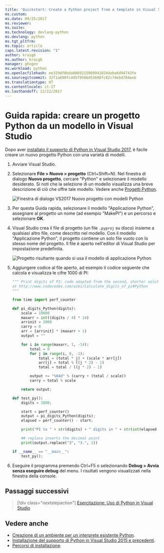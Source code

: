 ```yaml
---
title: 'Quickstart: Create a Python project from a template in Visual Studio (Guida rapida: Creare un progetto Python da un modello in Visual Studio) | Documenti Microsoft'
ms.custom: 
ms.date: 09/25/2017
ms.reviewer: 
ms.suite: 
ms.technology: devlang-python
ms.devlang: python
ms.tgt_pltfrm: 
ms.topic: article
caps.latest.revision: "1"
author: kraigb
ms.author: kraigb
manager: ghogen
ms.workload: python
ms.openlocfilehash: ee329df0bda8869215969941024deba6d94743fe
ms.sourcegitcommit: 32f1a690fc445f9586d53698fc82c7debd784eeb
ms.translationtype: HT
ms.contentlocale: it-IT
ms.lasthandoff: 12/22/2017
---
```

# <a name="quickstart-create-a-python-project-from-a-template-in-visual-studio"></a>Guida rapida: creare un progetto Python da un modello in Visual Studio

Dopo aver [installato il supporto di Python in Visual Studio 2017](installation.md), è facile creare un nuovo progetto Python con una varietà di modelli.

1. Avviare Visual Studio.

1. Selezionare **File > Nuovo > progetto** (Ctrl+Shift+N). Nel finestra di dialogo **Nuovo progetto**, cercare "Python" e selezionare il modello desiderato. Si noti che la selezione di un modello visualizza una breve descrizione di ciò che offre tale modello. Vedere anche [Progetti Python](python-projects.md#project-templates).

    ![Finestra di dialogo VS2017 Nuovo progetto con modelli Python](media/projects-new-project-dialog2.png)

1. Per questa Guida rapida, selezionare il modello "Applicazione Python", assegnare al progetto un nome (ad esempio "MakePI") e un percorso e selezionare **OK**. 

1. Visual Studio crea il file di progetto (un file `.pyproj` su disco) insieme a qualsiasi altro file, come descritto nel modello. Con il modello "Applicazione Python", il progetto contiene un solo file vuoto con lo stesso nome del progetto. Il file è aperto nell'editor di Visual Studio per impostazione predefinita.

    ![Progetto risultante quando si usa il modello di applicazione Python](media/projects-new-structure.png)

1. Aggiungere codice al file aperto, ad esempio il codice seguente che calcola e visualizza le cifre 1000 di PI:

    ```python
    """ Print digits of PI; code adapted from the second, shorter solution
    at http://www.codecodex.com/wiki/Calculate_digits_of_pi#Python
    """

    from time import perf_counter

    def pi_digits_Python(digits):
        scale = 10000
        maxarr = int((digits / 4) * 14)
        arrinit = 2000
        carry = 0
        arr = [arrinit] * (maxarr + 1)
        output = ""

        for i in range(maxarr, 1, -14):
            total = 0
            for j in range(i, 0, -1):
                total = (total * j) + (scale * arr[j])
                arr[j] = total % ((j * 2) - 1)
                total = total / ((j * 2) - 1)

            output += "%04d" % (carry + (total / scale))
            carry = total % scale

        return output;

    def test_py():
        digits = 1000;

        start = perf_counter()
        output = pi_digits_Python(digits);
        elapsed = perf_counter() - start;

        print("PI to " + str(digits) + " digits in " + str(int(elapsed * 10000)/10000) + " seconds:")

        ## replace inserts the decimal point
        print(output.replace("3", "3.", 1))

    if __name__ == "__main__":
        test_py();
    ```

1. Eseguire il programma premendo Ctrl+F5 o selezionando **Debug > Avvia senza eseguire debug** del menu. I risultati vengono visualizzati nella finestra della console.

## <a name="next-steps"></a>Passaggi successivi

> [!div class="nextstepaction"]
> [Esercitazione: Uso di Python in Visual Studio](vs-tutorial-01-01.md)

## <a name="see-also"></a>Vedere anche

- [Creazione di un ambiente per un interprete esistente Python](python-environments.md#creating-an-environment-for-an-existing-interpreter).
- [Installazione del supporto di Python in Visual Studio 2015 e precedenti](installation.md).
- [Percorsi di installazione](installation.md#install-locations).
